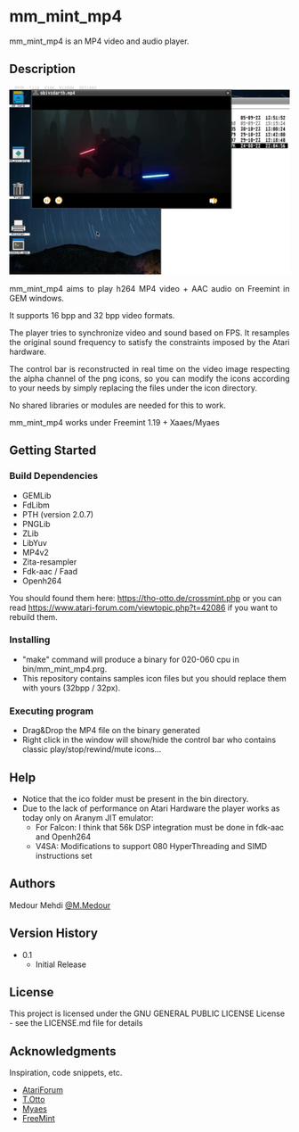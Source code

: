 # mm_mint_mp4

mm_mint_mp4 is an MP4 video and audio player.

## Description

![mm_mint_mp4 24bpp Myaes][product-screenshot2]

<div style="text-align: justify">
mm_mint_mp4 aims to play h264 MP4 video + AAC audio on Freemint in GEM windows.

It supports 16 bpp and 32 bpp video formats.

The player tries to synchronize video and sound based on FPS.
It resamples the original sound frequency to satisfy the constraints imposed by the Atari hardware.

The control bar is reconstructed in real time on the video image respecting the alpha channel of the png icons, so you can modify the icons according to your needs by simply replacing the files under the icon directory.

No shared libraries or modules are needed for this to work.

mm_mint_mp4 works under Freemint 1.19 + Xaaes/Myaes
</div>

## Getting Started

### Build Dependencies

* GEMLib
* FdLibm
* PTH (version 2.0.7)
* PNGLib
* ZLib
* LibYuv
* MP4v2
* Zita-resampler
* Fdk-aac / Faad
* Openh264

You should found them here: https://tho-otto.de/crossmint.php or you can read https://www.atari-forum.com/viewtopic.php?t=42086 if you want to rebuild them.

### Installing

* "make" command will produce a binary for 020-060 cpu in bin/mm_mint_mp4.prg.
* This repository contains samples icon files but you should replace them with yours (32bpp / 32px).

### Executing program

* Drag&Drop the MP4 file on the binary generated
* Right click in the window will show/hide the control bar who contains classic play/stop/rewind/mute icons...

## Help

* Notice that the ico folder must be present in the bin directory.
* Due to the lack of performance on Atari Hardware the player works as today only on Aranym JIT emulator:
    * For Falcon: I think that 56k DSP integration must be done in fdk-aac and Openh264
    * V4SA: Modifications to support 080 HyperThreading and SIMD instructions set

## Authors

Medour Mehdi
[@M.Medour](https://www.linkedin.com/in/mehdi-medour-2968b3b2)

## Version History

* 0.1
    * Initial Release

## License

This project is licensed under the GNU GENERAL PUBLIC LICENSE License - see the LICENSE.md file for details

## Acknowledgments

Inspiration, code snippets, etc.
* [AtariForum](https://www.atari-forum.com/viewtopic.php?t=42086&start=175)
* [T.Otto](https://tho-otto.de/crossmint.php)
* [Myaes](http://myaes.lutece.net/)
* [FreeMint](https://freemint.github.io/)

[product-screenshot]: screenshot.png
[product-screenshot2]: screenshot2.png
